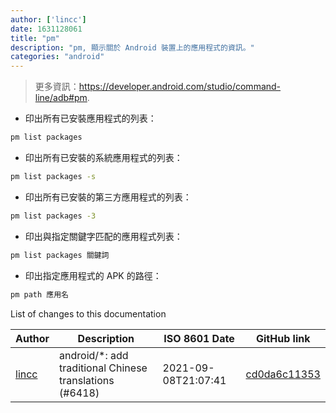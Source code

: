 ```yaml
---
author: ['lincc']
date: 1631128061
title: "pm"
description: "pm, 顯示關於 Android 裝置上的應用程式的資訊。"
categories: "android"
---
```

> 更多資訊：<https://developer.android.com/studio/command-line/adb#pm>.

- 印出所有已安裝應用程式的列表：

```bash
pm list packages
```

- 印出所有已安裝的系統應用程式的列表：

```bash
pm list packages -s
```

- 印出所有已安裝的第三方應用程式的列表：

```bash
pm list packages -3
```

- 印出與指定關鍵字匹配的應用程式列表：

```bash
pm list packages 關鍵詞
```

- 印出指定應用程式的 APK 的路徑：

```bash
pm path 應用名
```
List of changes to this documentation


Author | Description | ISO 8601 Date | GitHub link
------|-----|-----|-----
[lincc](mailto:46962923+blueskyson@users.noreply.github.com) | android/*: add traditional Chinese translations (#6418) | 2021-09-08T21:07:41 | [cd0da6c11353](https://github.com/tldr-pages/tldr/commit/cd0da6c1135366585c048471a469c037f0d77a06)

